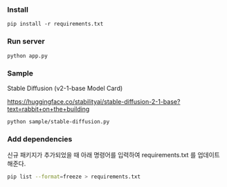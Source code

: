 ### Install

```
pip install -r requirements.txt
```

### Run server

```
python app.py
```

### Sample

Stable Diffusion (v2-1-base Model Card)

https://huggingface.co/stabilityai/stable-diffusion-2-1-base?text=rabbit+on+the+building

```
python sample/stable-diffusion.py
```

### Add dependencies

신규 패키지가 추가되었을 때 아래 명령어를 입력하여 requirements.txt 를 업데이트 해준다.

```bash
pip list --format=freeze > requirements.txt
```
